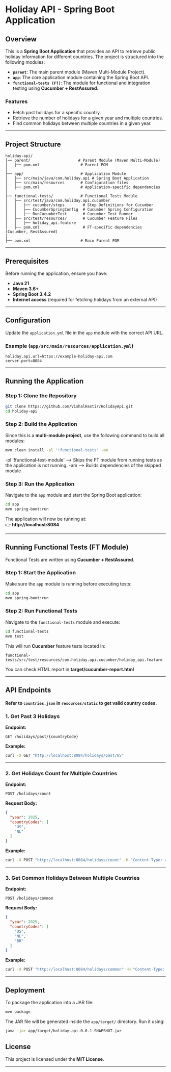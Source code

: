 # **Holiday API - Spring Boot Application**

## **Overview**

This is a **Spring Boot Application** that provides an API to retrieve public holiday information for different
countries. The project is structured into the following modules:

- **`parent`**: The main parent module (Maven Multi-Module Project).
- **`app`**: The core application module containing the Spring Boot API.
- **`functional-tests (FT)`**: The module for functional and integration testing using **Cucumber + RestAssured**.

### **Features**

- Fetch past holidays for a specific country.
- Retrieve the number of holidays for a given year and multiple countries.
- Find common holidays between multiple countries in a given year.

---

## **Project Structure**

```
holiday-api/
│── parent/                     # Parent Module (Maven Multi-Module)
│   ├── pom.xml                  # Parent POM
│
├── app/                         # Application Module
│   ├── src/main/java/com.holiday.api # Spring Boot Application
│   ├── src/main/resources       # Configuration files
│   ├── pom.xml                  # Application-specific dependencies
│
├── functional-tests/            # Functional Tests Module
│   ├── src/test/java/com.holiday.api.cucumber
│   │   ├── cucumber/steps        # Step Definitions for Cucumber
│   │   ├── CucumberSpringConfig  # Cucumber Spring Configuration
│   │   ├── RunCucumberTest       # Cucumber Test Runner
│   ├── src/test/resources/       # Cucumber Feature Files
│   │   ├── holiday_api.feature
│   ├── pom.xml                   # FT-specific dependencies (Cucumber, RestAssured)
│
├── pom.xml                      # Main Parent POM
```

---

## **Prerequisites**

Before running the application, ensure you have:

- **Java 21**
- **Maven 3.6+**
- **Spring Boot 3.4.2**
- **Internet access** (required for fetching holidays from an external API)

---

## **Configuration**

Update the `application.yml` file in the `app` module with the correct API URL.

### **Example (`app/src/main/resources/application.yml`)**

```properties
holiday.api.url=https://example-holiday-api.com
server.port=8084
```

---

## **Running the Application**

### **Step 1: Clone the Repository**

```sh
git clone https://github.com/VishalHastir/HolidayApi.git
cd holiday-api
```

### **Step 2: Build the Application**

Since this is a **multi-module project**, use the following command to build all modules:

```sh
mvn clean install -pl '!functional-tests' -am
```
-pl '!functional-test-module' --> Skips the FT module from running tests as the application is not running.
-am --> Builds dependencies of the skipped module

### **Step 3: Run the Application**

Navigate to the `app` module and start the Spring Boot application:

```sh
cd app
mvn spring-boot:run
```

The application will now be running at:  
👉 **http://localhost:8084**

---

## **Running Functional Tests (FT Module)**

Functional Tests are written using **Cucumber + RestAssured**.

### **Step 1: Start the Application**

Make sure the `app` module is running before executing tests:

```sh
cd app
mvn spring-boot:run
```

### **Step 2: Run Functional Tests**

Navigate to the `functional-tests` module and execute:

```sh
cd functional-tests
mvn test
```

This will run **Cucumber** feature tests located in:

```
functional-tests/src/test/resources/com.holiday.api.cucumber/holiday_api.feature
```

You can check HTML report in **target/cucumber-report.html**

---

## **API Endpoints**

#### Refer to `countries.json` in `resources/static` to get valid country codes.

### **1. Get Past 3 Holidays**

**Endpoint:**

```
GET /holidays/past/{countryCode}
```

**Example:**

```sh
curl -X GET "http://localhost:8084/holidays/past/US"
```

---

### **2. Get Holidays Count for Multiple Countries**

**Endpoint:**

```
POST /holidays/count
```

**Request Body:**

```json
{
  "year": 2025,
  "countryCodes": [
    "US",
    "NL"
  ]
}
```

**Example:**

```sh
curl -X POST "http://localhost:8084/holidays/count" -H "Content-Type: application/json" -d '{"year": 2025, "countryCodes": ["US", "NL"]}'
```

---

### **3. Get Common Holidays Between Multiple Countries**

**Endpoint:**

```
POST /holidays/common
```

**Request Body:**

```json
{
  "year": 2025,
  "countryCodes": [
    "US",
    "NL",
    "BR"
  ]
}
```

**Example:**

```sh
curl -X POST "http://localhost:8084/holidays/common" -H "Content-Type: application/json" -d '{"year": 2025, "countryCodes": ["US", "NL", "BR"]}'
```

---

## **Deployment**

To package the application into a JAR file:

```sh
mvn package
```

The JAR file will be generated inside the `app/target/` directory. Run it using:

```sh
java -jar app/target/holiday-api-0.0.1-SNAPSHOT.jar
```

## **License**

This project is licensed under the **MIT License**.

---
